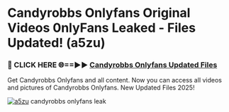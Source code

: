 # Candyrobbs Onlyfans Original Videos 0nlyFans Leaked - Files Updated! (a5zu)

<h3>🔴 CLICK HERE 🌐==►► <a href="https://tinyurl.com/2jnfzry5" rel="nofollow">Candyrobbs Onlyfans Updated Files</a></h3>

Get Candyrobbs Onlyfans and all content. Now you can access all videos and pictures of Candyrobbs Onlyfans. New Updated Files 2025!

[![a5zu](https://i.imgur.com/GyGTBgg.gif)](https://tinyurl.com/2jnfzry5)
candyrobbs onlyfans leak